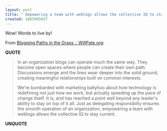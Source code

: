 ```yaml
---
layout: post
title: " Empowering a team with weblogs allows the collective IQ to stay current"
created: 1085905057
---
```

Wow! Words to live by!

From <a href="http://www.willpate.org/archives/2004/05/25/blogging-paths-in-the-grass.php">Blogging Paths in the Grass :. WillPate.org</a>:
<p><strong>QUOTE</strong></p><blockquote>In an organization blogs can operate much the same way. They become open spaces where people can create their own path. Discussions emerge and the lines wear deeper into the solid ground, creating meaningful relationships built on common interests.

We're bombarded with marketing ballyhoo about how technology is redefining not just how we work, but actually speeding up the pace of change itself. It is, and has reached a point well beyond any leader's ability to stay on top of it all. Just as delegating responsibilty ensures the smooth operation of an organization, empowering a team with weblogs allows the collective IQ to stay current.</blockquote><p><strong>UNQUOTE</strong></p>

